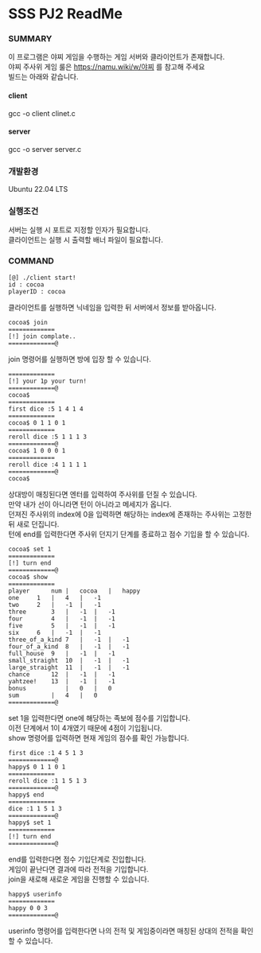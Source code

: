 # SSS PJ2 ReadMe  
### SUMMARY  
이 프로그램은 야찌 게임을 수행하는 게임 서버와 클라이언트가 존재합니다.  
야찌 주사위 게임 룰은 https://namu.wiki/w/야찌 를 참고해 주세요  
빌드는 아래와 같습니다.  
#### client  
gcc -o client clinet.c  
#### server  
gcc -o server server.c  

### 개발환경  
Ubuntu 22.04 LTS  
  
### 실행조건  
서버는 실행 시 포트로 지정할 인자가 필요합니다.  
클라이언트는 실행 시 출력할 배너 파일이 필요합니다.  

### COMMAND  
```
[@] ./client start!
id : cocoa
playerID : cocoa
```   
클라이언트를 실행하면 닉네임을 입력한 뒤 서버에서 정보를 받아옵니다.  
```
cocoa$ join
=============
[!] join complate..
=============@
```
join 명령어를 실행하면 방에 입장 할 수 있습니다.  
```
=============
[!] your 1p your turn!
=============@
cocoa$ 
=============
first dice :5 1 4 1 4
=============
cocoa$ 0 1 1 0 1
=============
reroll dice :5 1 1 1 3
=============@
cocoa$ 1 0 0 0 1
=============
reroll dice :4 1 1 1 1
=============@
cocoa$ 
```
상대방이 매칭된다면 엔터를 입력하여 주사위를 던질 수 있습니다.  
만약 내가 선이 아니라면 턴이 아니라고 메세지가 옵니다.  
던져진 주사위의 index에 0을 입력하면 해당하는 index에 존재하는 주사위는 고정한 뒤 새로 던집니다.  
턴에 end를 입력한다면 주사위 던지기 단계를 종료하고 점수 기입을 할 수 있습니다.  

```
cocoa$ set 1
=============
[!] turn end
=============@
cocoa$ show
=============
player 		num	|	cocoa	|	happy	
one		1	|	4	|	-1	
two		2	|	-1	|	-1	
three		3	|	-1	|	-1	
four		4	|	-1	|	-1	
five		5	|	-1	|	-1	
six		6	|	-1	|	-1	
three_of_a_kind	7	|	-1	|	-1	
four_of_a_kind	8	|	-1	|	-1	
full_house	9	|	-1	|	-1	
small_straight	10	|	-1	|	-1	
large_straight	11	|	-1	|	-1	
chance		12	|	-1	|	-1	
yahtzee!	13	|	-1	|	-1	
bonus			|	0	|	0	
sum			|	4	|	0	
=============@
```
set 1을 입력한다면 one에 해당하는 족보에 점수를 기입합니다.  
이전 단계에서 1이 4개였기 때문에 4점이 기입됩니다.  
show 명령어를 입력하면 현재 게임의 점수를 확인 가능합니다.  
```
first dice :1 4 5 1 3
=============@
happy$ 0 1 1 0 1
=============
reroll dice :1 1 5 1 3
=============@
happy$ end
=============
dice :1 1 5 1 3
=============@
happy$ set 1
=============
[!] turn end
=============@
```
end를 입력한다면 점수 기입단계로 진입합니다.  
게임이 끝난다면 결과에 따라 전적을 기입합니다.  
join을 새로해 새로운 게임을 진행할 수 있습니다.  
```
happy$ userinfo
=============
happy 0 0 3
=============@
```
userinfo 명령어를 입력한다면 나의 전적 및 게임중이라면 매칭된 상대의 전적을 확인 할 수 있습니다.
